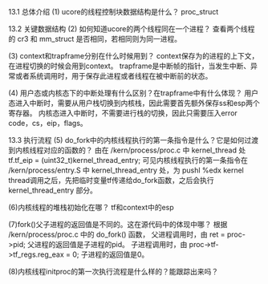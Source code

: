 13.1 总体介绍
(1) ucore的线程控制块数据结构是什么？
proc_struct

13.2 关键数据结构
(2) 如何知道ucore的两个线程同在一个进程？
查看两个线程的 cr3 和 mm_struct 是否相同，若相同则为同一进程。

(3) context和trapframe分别在什么时候用到？
context保存为的进程的上下文，在进程切换的时候会用到context。
trapframe是中断帧的指针，当发生中断、异常或者系统调用时，用于保存此进程或者线程在被中断前的状态。

(4) 用户态或内核态下的中断处理有什么区别？在trapframe中有什么体现？
用户态进入中断时，需要从用户栈切换到内核栈，因此需要首先额外保存ss和esp两个寄存器。
内核态进入中断时，不需要进行栈的切换，因此只需要压入error code，cs，eip，flags。

13.3 执行流程
(5) do_fork中的内核线程执行的第一条指令是什么？它是如何过渡到内核线程对应的函数的？
由在 /kern/process/proc.c 中 kernel_thread 处
tf.tf_eip = (uint32_t)kernel_thread_entry;
可见内核线程执行的第一条指令在 /kern/process/entry.S 中 kernel_thread_entry 处，为 pushl %edx
kernel thread调用之后，先把临时变量tf传递给do_fork函数，之后会执行 kernel_thread_entry 部分。

(6)内核线程的堆栈初始化在哪？
tf和context中的esp

(7)fork()父子进程的返回值是不同的。这在源代码中的体现中哪？
根据 /kern/process/proc.c 中的 do_fork() 函数，
父进程调用时，由 ret = proc->pid; 父进程的返回值是子进程的pid。
子进程调用时，由 proc->tf->tf_regs.reg_eax = 0; 子进程的返回值是0。

(8)内核线程initproc的第一次执行流程是什么样的？能跟踪出来吗？
